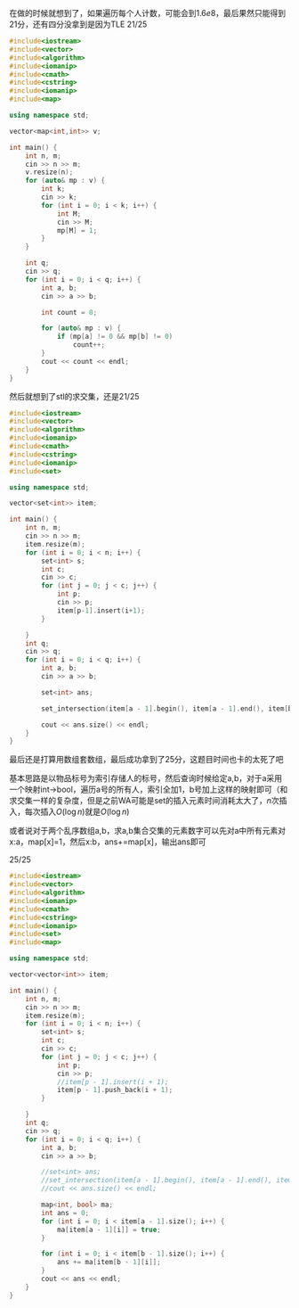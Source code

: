 在做的时候就想到了，如果遍历每个人计数，可能会到$1.6e8$，最后果然只能得到21分，还有四分没拿到是因为TLE
21/25
```c++
#include<iostream>
#include<vector>
#include<algorithm>
#include<iomanip>
#include<cmath>
#include<cstring>
#include<iomanip>
#include<map>

using namespace std;

vector<map<int,int>> v;

int main() {
	int n, m;
	cin >> n >> m;
	v.resize(n);
	for (auto& mp : v) {
		int k;
		cin >> k;
		for (int i = 0; i < k; i++) {
			int M;
			cin >> M;
			mp[M] = 1;
		}
	}

	int q;
	cin >> q;
	for (int i = 0; i < q; i++) {
		int a, b;
		cin >> a >> b;

		int count = 0;

		for (auto& mp : v) {
			if (mp[a] != 0 && mp[b] != 0)
				count++;
		}
		cout << count << endl;
	}
}
```
然后就想到了stl的求交集，还是21/25
```c++
#include<iostream>
#include<vector>
#include<algorithm>
#include<iomanip>
#include<cmath>
#include<cstring>
#include<iomanip>
#include<set>

using namespace std;

vector<set<int>> item;

int main() {
	int n, m;
	cin >> n >> m;
	item.resize(m);
	for (int i = 0; i < n; i++) {
		set<int> s;
		int c;
		cin >> c;
		for (int j = 0; j < c; j++) {
			int p;
			cin >> p;
			item[p-1].insert(i+1);
		}

	}
	int q;
	cin >> q;
	for (int i = 0; i < q; i++) {
		int a, b;
		cin >> a >> b;

		set<int> ans;

		set_intersection(item[a - 1].begin(), item[a - 1].end(), item[b - 1].begin(), item[b - 1].end(), inserter(ans, ans.begin()));

		cout << ans.size() << endl;
	}
}
```
最后还是打算用数组套数组，最后成功拿到了25分，这题目时间也卡的太死了吧

基本思路是以物品标号为索引存储人的标号，然后查询时候给定a,b，对于a采用一个映射int->bool，遍历a号的所有人，索引全加1，b号加上这样的映射即可（和求交集一样的复杂度，但是之前WA可能是set的插入元素时间消耗太大了，$n$次插入，每次插入$O(\log n)$就是$O(\log n)$

或者说对于两个乱序数组a,b，求a,b集合交集的元素数字可以先对a中所有元素对x:a，map[x]=1，然后x:b，ans+=map[x]，输出ans即可

25/25
```c++
#include<iostream>
#include<vector>
#include<algorithm>
#include<iomanip>
#include<cmath>
#include<cstring>
#include<iomanip>
#include<set>
#include<map>

using namespace std;

vector<vector<int>> item;

int main() {
	int n, m;
	cin >> n >> m;
	item.resize(m);
	for (int i = 0; i < n; i++) {
		set<int> s;
		int c;
		cin >> c;
		for (int j = 0; j < c; j++) {
			int p;
			cin >> p;
			//item[p - 1].insert(i + 1);
			item[p - 1].push_back(i + 1);
		}

	}
	int q;
	cin >> q;
	for (int i = 0; i < q; i++) {
		int a, b;
		cin >> a >> b;

		//set<int> ans;
		//set_intersection(item[a - 1].begin(), item[a - 1].end(), item[b - 1].begin(), item[b - 1].end(), inserter(ans, ans.begin()));
		//cout << ans.size() << endl;

		map<int, bool> ma;
		int ans = 0;
		for (int i = 0; i < item[a - 1].size(); i++) {
			ma[item[a - 1][i]] = true;
		}

		for (int i = 0; i < item[b - 1].size(); i++) {
			ans += ma[item[b - 1][i]];
		}
		cout << ans << endl;
	}
}
```